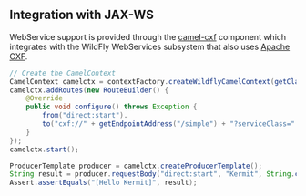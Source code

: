 ## Integration with JAX-WS

WebService support is provided through the [camel-cxf](http://camel.apache.org/cxf.html) component which integrates with the WildFly WebServices subsystem that also uses [Apache CXF](http://cxf.apache.org/).

```java
// Create the CamelContext
CamelContext camelctx = contextFactory.createWildflyCamelContext(getClass().getClassLoader());
camelctx.addRoutes(new RouteBuilder() {
    @Override
    public void configure() throws Exception {
        from("direct:start").
        to("cxf://" + getEndpointAddress("/simple") + "?serviceClass=" + Endpoint.class.getName());
    }
});
camelctx.start();

ProducerTemplate producer = camelctx.createProducerTemplate();
String result = producer.requestBody("direct:start", "Kermit", String.class);
Assert.assertEquals("[Hello Kermit]", result);
```
